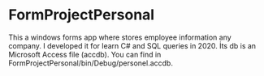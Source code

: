 # FormProjectPersonal
 This a windows forms app where stores employee information any company.
 I developed it for learn C# and SQL queries in 2020.
 İts db is an Microsoft Access file (accdb). You can find in FormProjectPersonal/bin/Debug/personel.accdb.
